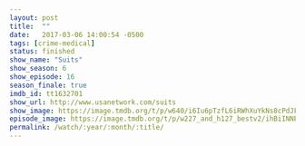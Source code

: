 ```yaml
---
layout: post
title:  ""
date:   2017-03-06 14:00:54 -0500
tags: [crime-medical]
status: finished
show_name: "Suits"
show_season: 6
show_episode: 16
season_finale: true
imdb_id: tt1632701
show_url: http://www.usanetwork.com/suits
show_image: https://image.tmdb.org/t/p/w640/i6Iu6pTzfL6iRWhXuYkNs8cPdJF.jpg
episode_image: https://image.tmdb.org/t/p/w227_and_h127_bestv2/ihBiINNEG6mgmjAvXfs3HckkAPT.jpg
permalink: /watch/:year/:month/:title/
---
```

